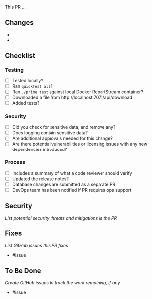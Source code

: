 This PR ... 

## Changes
- 
- 

## Checklist

### Testing
- [ ] Tested locally?
- [ ] Ran `quickTest all`?
- [ ] Ran `./prime test` against local Docker ReportStream container?
- [ ] Downloaded a file from http://localhost:7071/api/download
- [ ] Added tests?

### Security
- [ ] Did you check for sensitive data, and remove any? 
- [ ] Does logging contain sensitive data?  
- [ ] Are additional approvals needed for this change?
- [ ] Are there potential vulnerabilities or licensing issues with any new dependencies introduced?

### Process
- [ ] Includes a summary of what a code reviewer should verify
- [ ] Updated the release notes?
- [ ] Database changes are submitted as a separate PR
- [ ] DevOps team has been notified if PR requires ops support

## Security
*List potential security threats and mitigations in the PR*

## Fixes
*List GitHub issues this PR fixes*
- #issue

## To Be Done
*Create GitHub issues to track the work remaining, if any*
- #issue 

